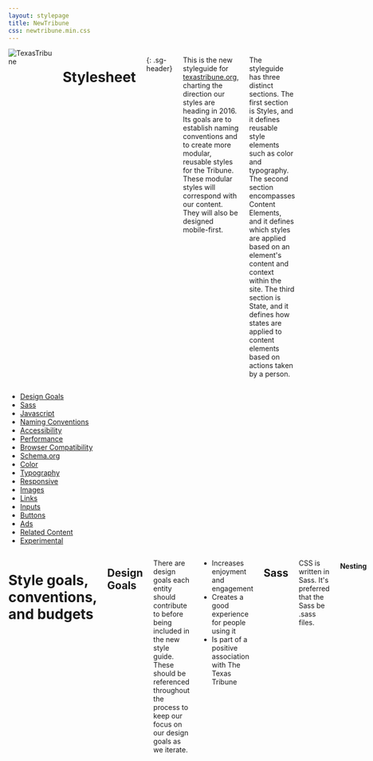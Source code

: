 ```yaml
---
layout: stylepage
title: NewTribune
css: newtribune.min.css
---
```


<!-- masthead -->
<div class="texastribune-page">
<script src="https://ajax.googleapis.com/ajax/libs/webfont/1.6.16/webfont.js"></script>
<script>
  WebFont.load({
    google: {
      families: ['Open Sans:400,700,400italic,700italic', 'PT Serif:400,700,400italic, 700italic']
    }
  });
</script>
<div class="masthead sixteen columns">
  <img class="logo" src="https://s3.amazonaws.com/static.texastribune.org/common/images/logo.jpg" title="TexasTribune">

Stylesheet
==========
{: .sg-header}

This is the new styleguide for [texastribune.org](http://www.texastribune.org), charting the direction our styles are heading in 2016. Its goals are to establish naming conventions and to create more modular, reusable styles for the Tribune. These modular styles will correspond with our content. They will also be designed mobile-first.

The styleguide has three distinct sections. The first section is Styles, and it defines reusable style elements such as color and typography. The second section encompasses Content Elements, and it defines which styles are applied based on an element's content and context within the site. The third section is State, and it defines how states are applied to content elements based on actions taken by a person.

</div><!-- end masthead -->

<div class="four columns"><div id='side-nav'><!-- side nav -->

* [Design Goals](#design-goals)
* [Sass](#sass)
* [Javascript](#javascript)
* [Naming Conventions](#naming-conventions)
* [Accessibility](#accessibility)
* [Performance](#performance)
* [Browser Compatibility](#browser-compatibility)
* [Schema.org](#schemaorg)
* [Color](#color)
* [Typography](#typography)
* [Responsive](#responsive)
* [Images](#images)
* [Links](#links)
* [Inputs](#inputs)
* [Buttons](#buttons)
* [Ads](#ads)
* [Related Content](#related-content)
* [Experimental](#experimental)

</div></div><!-- end side nav -->

<div class="twelve columns omega"><!-- main -->

# Style goals, conventions, and budgets

Design Goals
----------------

There are design goals each entity should contribute to before being included in the new style guide. These should be referenced throughout the process to keep our focus on our design goals as we iterate.

* Increases enjoyment and engagement
* Creates a good experience for people using it
* Is part of a positive association with The Texas Tribune

Sass
----

CSS is written in Sass. It's preferred that the Sass be .sass files.

#### Nesting

Sass should preferably be nested no more than three levels deep.

Javascript
----------

#### Third-party scripts

There are a few questions that should be asked and actions that should be taken before adding a new third-party script to the project.

* Know how much time a third-party script takes to load. This can be estimated by adding the script to the desired pages on our staging site and doing a WebPageTest there.

* Determine if the script can be loaded asynchronously. If it's possible, it should be set up to load async.

* Determine if a cache-header for the script can and should be set.


Naming Conventions
------------------

#### Variable Names

Variables are used for colors and fonts. Variables are used to promote ease of updating base color and font styles if they change. Color styles are defined in _colors.sass, and font styles are defined in _typography.sass.

Color variable names should always begin with $color. If the color or font name is more than one word, start with the more general word first. For example, for Tribune yellow, use $color-yellow-tribune, and for light blue, use $color-blue-light.

#### Naming Conventions

Classes following the [BEM naming convention](https://en.bem.info/method/naming-convention/) should be used in most cases. Ids should only be used in HTML as Javascript hooks.

The naming of classes should be done with the goal of creating modular entities to be reused and remixed throughout the site. There are no rules that always must be followed; however, this set of guidelines should be applicable to most situations. Things to keep in mind are also how easily searchable the classes and ids that you're using are, as well as if there are any potential clashes with current naming systems.

Naming will follow the BEM methodology. Modular entities can be blocks or elements. They can have modifiers that describe their appearance (made of style components) and behavior (states).

#### Base

Base styles are those applied generally with an element selector, a descendant selector, or a child selector.

#### Layout

Layout entities are the major elements included on a page, such as the header, main body area, and the footer.

#### Blocks

Blocks exist within the major layout sections.

#### Elements

Elements are entities that exist within a particular block, and not outside of that block. There should not be an element that exists within another element.

#### Modifiers

Modifiers are elements that indicate states or themes. These include such states as active, expanded, and collapsed.

Accessibility
-------------

#### Alt text

Use alt text to provide function, and not to provide content.

#### Navigation

It should be possible to tab through navigation.

Performance
-----------

Browser Compatibility
---------------------

All styles should be tested in IE9+, Firefox, Safari, and Chrome. They should be tested at mobile, tablet, and desktop widths.

Schema.org
----------

#### Articles
Articles should be tagged with Schema.org item properties. These properties should be included after an HTML element's classes. An article should have an itemprop of 'articleBody'. Headlines should be given an itemprop of 'headline'. Lead art should be given the itemprop of 'associatedMedia'. Bylines' authors should have the itemprops of 'author' and 'creator.'  

# Style Elements

Color
-----

Color should not be relied on to indicate something. Color enhances our content.

#### Yellows

<div class="swatch three columns column">
  <div class="colorfield" style="background: #ffc200;"></div>
  <span class="label">Tribune Yellow<br/>$color-yellow-tribune<br/>#ffc200</span>
</div>
<div class="swatch three columns column">
  <div class="colorfield" style="background: #ffb900;"></div>
  <span class="label">Dark Yellow<br/>$color-yellow-dark<br/>#ffb900</span>
</div>

<div style="clear: both;"></div>

#### Teal and Blue

Use $color-blue-light for in-story hyperlinks, and as an icon background color.

$color-teal-gray should be used on all linked words, including names in bylines. 

<div class="swatch three columns column">
  <div class="colorfield" style="background: #a1d2df;"></div>
  <span class="label">Light Blue<br/>$color-blue-light<br/>#a1d2df</span>
</div>
<div class="swatch three columns column">
  <div class="colorfield" style="background: #539bae;"></div>
  <span class="label">Gray Teal<br/>$color-teal-gray<br/>#539bae</span>
</div>

<div style="clear: both;"></div>

#### Grayscale

The grayscale includes pure black, pure white, and four shades of gray in between. You should not need to use a monochrome color outside of these options.

<div class="swatch three columns column">
  <div class="colorfield" style="background: #000000;"></div>
  <span class="label">Black<br/>$color-black-pure<br/>#000000</span>
</div>
<div class="swatch three columns column">
  <div class="colorfield" style="background: #222222;"></div>
  <span class="label">Black<br/>$color-black-off<br/>#222222</span>
</div>
<div class="swatch three columns column">
  <div class="colorfield" style="background: #4a4a4a;"></div>
  <span class="label">Dark Gray<br/>$color-gray-dark<br/>#4a4a4a</span>
</div>
<div class="swatch three columns column">
  <div class="colorfield" style="background: #797979;"></div>
  <span class="label">Medium Gray<br/>$color-gray-medium<br/>#797979</span>
</div>
<div class="swatch three columns column">
  <div class="colorfield" style="background: #D0D0D0;"></div>
  <span class="label">Light Gray<br/>$color-gray-light<br/>#D0D0D0</span>
</div>
<div class="swatch three columns column">
  <div class="colorfield" style="background: #F3F3F3;"></div>
  <span class="label">Off White<br/>$color-white-off<br/>#F3F3F3</span>
</div>
<div class="swatch three columns column">
  <div class="colorfield" style="background: #FFFFFF;"></div>
  <span class="label">Pure White<br/>$color-white-pure<br/>#FFFFFF</span>
</div>

<div style="clear: both;"></div>

#### Backgrounds

##### Use of Yellows on Backgrounds

Yellow elements sitting on a $color-white-pure background should be in $color-yellow-tribune. Yellow elements sitting on $color-white-off should be in $color-yellow-dark.

Typography
----------

#### Fonts

The new official fonts for The Texas Tribune website are PT Serif and Open Sans.

##### Loading &amp; Performance

Fonts will be loaded from [Google Fonts](https://www.google.com/fonts/) using [Web Font Loader](https://github.com/typekit/webfontloader). Please keep load time and use cases in mind when diversifying your font-weight choices.

##### Sans-serif

Open Sans is a sans serif font that comes in five weights. Similarly, only "regular" and "bold" will be used on Tribune proper. However, for this font pairing, the Interactive Data & Visuals Team is encouraged to use more than just the two main weights designated to the Tribune site. 

```sass
$font-sansserif: 'Open Sans', sans-serif
```

##### Serif

 PT Serif is a serif font that comes in three weights. Only "regular" and "bold" will be used on Tribune proper.

 ```sass
 $font-serif: 'PT Serif', serif
 ```

#### Font Size Sass

A root font size, defined in settings, sets the absolute font size. This base font size should be set in px on the root html element. Root font size differs based on the device width, and changes at tablet (799px) and mobile (520px). Root font size determines the absolute size of typography elements while keeping their relative sizing consistent.

```sass
$font-root: 16px
$font-root-tablet: 16px
$font-root-mobile: 15px
```

We then have different sizes that are relative to this root font size. There are two smaller sizes and three larger sizes. These are sized in rems, to make their sizes relative to the root px size. If every font size should be larger, an update can be made to the $font-root settings. If only one font size should be larger, then an update can be made to that specific relative setting.

```sass
$font-xl: 2rem
$font-l: 1.5rem
$font-m: 1.2rem
$font-b: 1.1rem
$font-s: 0.92rem
$font-xs: 0.85rem
$font-xxs: 0.7rem
```

This is meant to roughly begin establishing a system to follow; the system and these sizes may be adjusted as we decide on what fonts we are using moving forward. This system was inspired in part by [our news apps typography styles](http://apps.texastribune.org/styles/#typography) to keep cohesion where it makes sense between the two sets of styles.

#### Headers

Header tags should be used on each page in a hierarchical order to provide meaning and structure to the page with their use.

Each header is given a font-size. The headers are designed such that you should not find yourself adjusting the size of the headers further within your CSS. If you change the header size, this is likely a sign that you should adjust which header you're using either to be one header up or one header down, depending on if you're making the header smaller or larger.

##### H1

H1 headers are set to a font-size of $font-xl on desktop and decrease to $font-l on mobile.

##### H2

H2 headers are set to a font-size of $font-l.

##### H3

H3 headers are set to a font-size of $font-m.

##### H4

H4 headers are set to a font-size of $font-s. They are by default $font-sansserif.

# Content Elements

#### Headlines

##### Headlines within story blocks

Headlines inside story blocks use an h1 header. They have a class of .story_headline. Headlines are rendered in PT Serif.

#### Bylines

##### Bylines within story blocks

Bylines within story blocks use the class .story_byline. The times in bylines should use the HTML time tag.

#### Paragraphs

Paragraph entities are given base font sizes and styles. The default paragraph size is $font-b. Paragraphs are rendered in $font-serif.

#### Icons

Icons fall into two categories, decorative and functional.

##### Decorative

Decorative icons act as a signposts and live near the content that they describe.

##### Functional

Functional icons tend to be action-oriented or link to other content.

Some functional icons can also be considered buttons. These buttons should always have a background color of $color-blue-light and a color of $color-white-pure. If the icon is a corporate logo, use the official color specified in their brand guidelines for the background color. 

The icon should be 55 percent of the size of its background color and visually centered within this space. This is based on either height or width (whichever is larger). To obtain this measurement, multiply the largest button dimension H or W by 0.55 - the outcome is the size of the icon’s H or W respectively. 

##### Font

For icons, we'll likely use Font Awesome, which is what we currently use.

We'll follow the [PRO method](http://fortawesome.github.io/Font-Awesome/get-started/) outlined in the Font Awesome documentation. We'll include the font-awesome directory inside the Sass for the Tribune project. Only icons currently used in the project will be precompiled; comment out any unused icons so they aren't included in the CSS, and then uncomment icons as they're included in the project.

##### Documents
For visual representations of documents, including PDFs, we'll use the Font Awesome [file-text-o icon](http://fortawesome.github.io/Font-Awesome/icon/file-text-o/).

Responsive
----------

#### Media Queries

We'll use [Sass MQ](https://github.com/sass-mq/sass-mq) to organize our media queries in a clear, readable manner.

#### Grid

How to approach using a responsive grid framework is still undecided.

Images
------

A vector-heavy image does better as a .png while a photo-heavy image does better as a .jpg. .gifs should always be set aside for animated images. Art should try to keep all images under 700? KB.  

#### Lead art

##### Within story block
Lead art inside of a story block uses the figure html tag and has a class of .story_leadart. It should have a figcaption that contains a caption and credit. Alt should be set to "" to instruct a screen reader to skip, as its purpose is decorative.

Video
-----

Videos should have captions.

Links
-----

Links are a base style element. To be more accessible, links should not be signified only by the use of color. Links should not unexpectedly open a new window.

##### Base links

Base links are styled with color $color-teal-gray.

##### Within story blocks

Links within a story block are styled with a $color-blue-light underline.

Inputs
------

Inputs with buttons should be attached to one another (i.e. search and email signups).

#### Newsletter signups

Newsletter signups are considered blocks, as they should be able to be reused on any place around the site. There may be times when newsletter signups are also elements; for example, there may be specific styles that apply to newsletter signups that appear inside of a story block. The class to use for newsletter signups is `.signup`.

If a newsletter signup appears inside of a story block, it will also include the class `.story_signup`.

Buttons
-------

Buttons are module elements.

Ads
---

We have an [ad styleguide](http://adstyles.herokuapp.com/) that encompasses ad units, ad sizes, and ad targeting. This styleguide defines which style elements should be applied to these ads.

Advertisements should always have a surrounding padding of 10px in $color-white-off plus a 1px border of $color-gray-light.

The top leaderboard (728x90) ad is the exception, in that it's not completely surrounded by this border, but is still segregated inside the same background color and contains a border on the side facing the site.

Ads should be centered within the story content.

Informational Block
-------------------

Info text blocks contain ?ems of padding and sit on $color-white-off and should have a distinct and descriptive header. Examples of informational blocks include our comment policy and disclosures.

Related Content
---------------

There will be a few related content blocks.

# States of Content

Expanded
--------

The icon that should be used to communicate the ability to switch an element to an expanded state displaying more content is the [fa-plus-square](http://fortawesome.github.io/Font-Awesome/icon/plus-square/).

Collapsed
---------

The icon that should be used to communicate the ability to switch an element to a collapsed state obscuring content is the [fa-minus-square](http://fortawesome.github.io/Font-Awesome/icon/minus-square/).

# Experimental

This includes classes and information on elements that represent what we're trying out, looking into next, and currently testing and iterating upon.

#### Read more

This is a block entity that can be reused in many different contexts. The class to use for this is `.readmore`.

```html
<a href="#" class="readmore">Read More</a>
```

#### Related Content Link

This is an element of the story block, since it's an inline related content element. The class to use for this is `.story_related--link`. If a related link exists outside of a story, then it would just have a class of `.related--link`.

```html
<ul class="story_relatedlink">
  <li></li>
  <li></li>
  <li></li>
</ul>
```

#### Related Media

This related image is an element of the story block. If a related image exists outside of a story, then it would just have a class of `.related--image`, since related content that can be added to other blocks would be its own block.

.story_relatedimage

```html
<figure class="story_relatedimage" itemprop="associatedMedia">
  <figcaption></figcaption>
</figure>
```

.story_relatedvideo

```html
<div class="video story_relatedvideo" itemprop="associatedMedia">
  <div class="youtube">
    <iframe>
  </div>
</div>
```

#### Story Quotes

These quotes exist as elements that must be found within a story block. They are considered quote elements within story blocks, with a modifier of pull.

.story_quote--pull

```html
<p class="story_quote--pull"></p>
```


#### Story subheaders
For subheaders, use a header class for the size of header you want, such as `.header--l`. Subheaders should not be h1 and should be either size l or size m. Headers are their own blocks and are not elements of the story block.

</div><!-- end main -->
</div>
